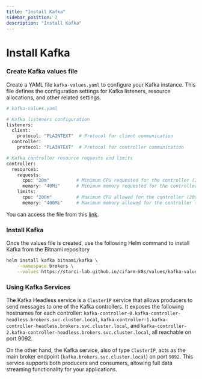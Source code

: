 ```yaml
---
title: "Install Kafka"
sidebar_position: 2
description: "Install Kafka"
---
```

# Install Kafka
### Create Kafka values file
Create a YAML file `kafka-values.yaml` to configure your Kafka instance. This file defines the configuration settings for Kafka listeners, resource allocations, and other related settings.
```bash
# kafka-values.yaml

# Kafka listeners configuration
listeners:
  client:
    protocol: "PLAINTEXT"  # Protocol for client communication
  controller:
    protocol: "PLAINTEXT"  # Protocol for controller communication

# Kafka controller resource requests and limits
controller:
  resources:
    requests:
      cpu: "20m"          # Minimum CPU requested for the controller (20 millicores)
      memory: "40Mi"      # Minimum memory requested for the controller (40 MiB)
    limits:
      cpu: "200m"         # Maximum CPU allowed for the controller (200 millicores)
      memory: "400Mi"     # Maximum memory allowed for the controller (400 MiB)
```
You can access the file from this [link](https://starci-lab.github.io/cifarm-k8s/values/kafka-values.yaml).
### Install Kafka
Once the values file is created, use the following Helm command to install Kafka from the Bitnami repository
```bash
helm install kafka bitnami/kafka \
    --namespace brokers \
    --values https://starci-lab.github.io/cifarm-k8s/values/kafka-values.yaml
```
### Using Kafka Services
The Kafka Headless service is a `ClusterIP` service that allows producers to send messages to one of the Kafka controllers. It exposes the following hostnames for each controller: `kafka-controller-0.kafka-controller-headless.brokers.svc.cluster.local`, `kafka-controller-1.kafka-controller-headless.brokers.svc.cluster.local`, and `kafka-controller-2.kafka-controller-headless.brokers.svc.cluster.local`, all reachable on port 9092.

On the other hand, the Kafka service, also of type `ClusterIP`, acts as the main broker endpoint (`kafka.brokers.svc.cluster.local`) on port `9092`. This service supports both producers and consumers, allowing full data streaming functionality for your applications.